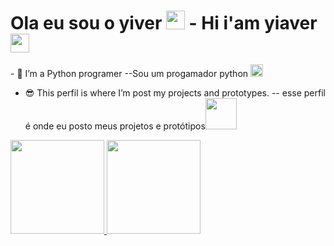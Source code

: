 <h1>Ola eu sou o yiver <img src="https://raw.githubusercontent.com/MartinHeinz/MartinHeinz/master/wave.gif" width="30px" height="30px"> - Hi i'am yiaver<img src="https://raw.githubusercontent.com/MartinHeinz/MartinHeinz/master/wave.gif" width="30px" height="30px"> </h1>

<p>
 - 🌱 I’m a Python programer --Sou um progamador python <img src="https://i.pinimg.com/originals/2f/9c/11/2f9c11f9e55efbf1791f12c06d60729b.jpg" width="20px" height="20px">

- 😎 This perfil is where I’m post my projects and prototypes. -- esse perfil é onde eu posto meus projetos e protótipos<img src="http://clubedosgeeks.com.br/wp-content/uploads/2016/01/dormrm.gif" width="50px" height="50px"></p>

<div>
<a href="https://github.com/yiaver">
<img height="150em" src=https://github-readme-stats.vercel.app/api?username=yiaver&show_icons=true&theme=chartreuse-dark&include_all_commits=true&count_private=false"/>
<img height="150em" src="https://github-readme-stats.vercel.app/api/top-langs/?username=yiaver&layout=compact&langs_count=7&theme=chartreuse-dark"/>
</div>
